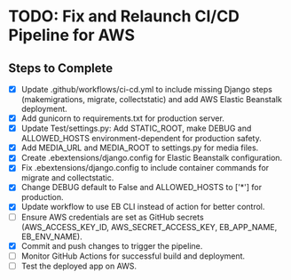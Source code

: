 # TODO: Fix and Relaunch CI/CD Pipeline for AWS

## Steps to Complete
- [x] Update .github/workflows/ci-cd.yml to include missing Django steps (makemigrations, migrate, collectstatic) and add AWS Elastic Beanstalk deployment.
- [x] Add gunicorn to requirements.txt for production server.
- [x] Update Test/settings.py: Add STATIC_ROOT, make DEBUG and ALLOWED_HOSTS environment-dependent for production safety.
- [x] Add MEDIA_URL and MEDIA_ROOT to settings.py for media files.
- [x] Create .ebextensions/django.config for Elastic Beanstalk configuration.
- [x] Fix .ebextensions/django.config to include container commands for migrate and collectstatic.
- [x] Change DEBUG default to False and ALLOWED_HOSTS to ['*'] for production.
- [x] Update workflow to use EB CLI instead of action for better control.
- [ ] Ensure AWS credentials are set as GitHub secrets (AWS_ACCESS_KEY_ID, AWS_SECRET_ACCESS_KEY, EB_APP_NAME, EB_ENV_NAME).
- [x] Commit and push changes to trigger the pipeline.
- [ ] Monitor GitHub Actions for successful build and deployment.
- [ ] Test the deployed app on AWS.
